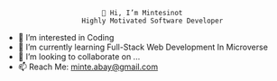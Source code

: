                             👋 Hi, I’m Mintesinot
                       Highly Motivated Software Developer 
- 👀 I’m interested in Coding
- 🌱 I’m currently learning Full-Stack Web Development In Microverse
- 💞️ I’m looking to collaborate on ...
- 📫 Reach Me: minte.abay@gmail.com




